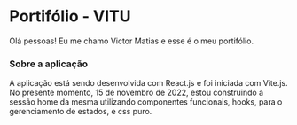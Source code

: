 # Portifólio - VITU

Olá pessoas! Eu me chamo Victor Matias e esse é o meu portifólio.

### Sobre a aplicação

A aplicação está sendo desenvolvida com React.js e foi iniciada com Vite.js.
No presente momento, 15 de novembro de 2022, estou construindo a sessão home da mesma 
utilizando componentes funcionais, hooks, para o gerenciamento de estados, e css puro.


